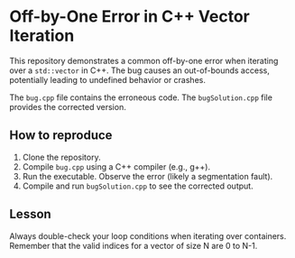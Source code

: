 # Off-by-One Error in C++ Vector Iteration

This repository demonstrates a common off-by-one error when iterating over a `std::vector` in C++.  The bug causes an out-of-bounds access, potentially leading to undefined behavior or crashes.

The `bug.cpp` file contains the erroneous code. The `bugSolution.cpp` file provides the corrected version.

## How to reproduce

1. Clone the repository.
2. Compile `bug.cpp` using a C++ compiler (e.g., g++).
3. Run the executable. Observe the error (likely a segmentation fault).
4. Compile and run `bugSolution.cpp` to see the corrected output.

## Lesson

Always double-check your loop conditions when iterating over containers.  Remember that the valid indices for a vector of size N are 0 to N-1.